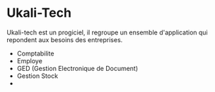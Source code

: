 # Ukali-Tech

Ukali-tech est un progiciel, il regroupe un ensemble d'application qui repondent aux besoins des entreprises.

- Comptabilite
- Employe
- GED (Gestion Electronique de Document)
- Gestion Stock
- 
